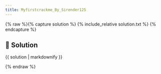 ```yaml
---
title: Myfirstcrackme_By_Sirender125
---
```


{% raw %}{% capture solution %}
{% include_relative solution.txt %}
{% endcapture %}

## 📝 Solution

{{ solution | markdownify }}

{% endraw %}
